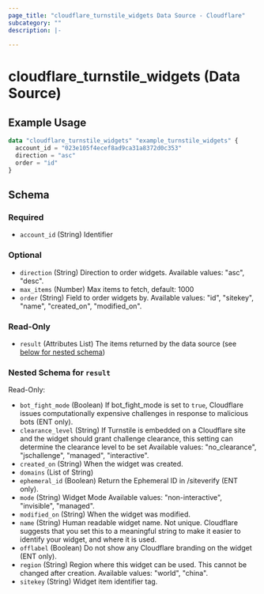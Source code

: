 ```yaml
---
page_title: "cloudflare_turnstile_widgets Data Source - Cloudflare"
subcategory: ""
description: |-
  
---
```


# cloudflare_turnstile_widgets (Data Source)



## Example Usage

```terraform
data "cloudflare_turnstile_widgets" "example_turnstile_widgets" {
  account_id = "023e105f4ecef8ad9ca31a8372d0c353"
  direction = "asc"
  order = "id"
}
```

<!-- schema generated by tfplugindocs -->
## Schema

### Required

- `account_id` (String) Identifier

### Optional

- `direction` (String) Direction to order widgets.
Available values: "asc", "desc".
- `max_items` (Number) Max items to fetch, default: 1000
- `order` (String) Field to order widgets by.
Available values: "id", "sitekey", "name", "created_on", "modified_on".

### Read-Only

- `result` (Attributes List) The items returned by the data source (see [below for nested schema](#nestedatt--result))

<a id="nestedatt--result"></a>
### Nested Schema for `result`

Read-Only:

- `bot_fight_mode` (Boolean) If bot_fight_mode is set to `true`, Cloudflare issues computationally
expensive challenges in response to malicious bots (ENT only).
- `clearance_level` (String) If Turnstile is embedded on a Cloudflare site and the widget should grant challenge clearance,
this setting can determine the clearance level to be set
Available values: "no_clearance", "jschallenge", "managed", "interactive".
- `created_on` (String) When the widget was created.
- `domains` (List of String)
- `ephemeral_id` (Boolean) Return the Ephemeral ID in /siteverify (ENT only).
- `mode` (String) Widget Mode
Available values: "non-interactive", "invisible", "managed".
- `modified_on` (String) When the widget was modified.
- `name` (String) Human readable widget name. Not unique. Cloudflare suggests that you
set this to a meaningful string to make it easier to identify your
widget, and where it is used.
- `offlabel` (Boolean) Do not show any Cloudflare branding on the widget (ENT only).
- `region` (String) Region where this widget can be used. This cannot be changed after creation.
Available values: "world", "china".
- `sitekey` (String) Widget item identifier tag.


